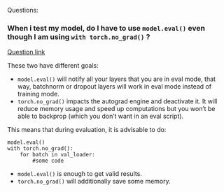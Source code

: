 Questions:

### When i test my model, do I have to use `model.eval()` even though I am using `with torch.no_grad()` ?

<a href="https://discuss.pytorch.org/t/model-eval-vs-with-torch-no-grad/19615/38">Question link</a>

These two have different goals:
* `model.eval()` will notify all your layers that you are in eval mode, that way, batchnorm or dropout layers will work in eval mode instead of training mode.
* `torch.no_grad()` impacts the autograd engine and deactivate it. It will reduce memory usage and speed up computations but you won’t be able to backprop (which you don’t want in an eval script).

This means that during evaluation, it is advisable to do:

```
model.eval()
with torch.no_grad():
    for batch in val_loader:
        #some code
```

* `model.eval()` is enough to get valid results.
* `torch.no_grad()` will additionally save some memory.

